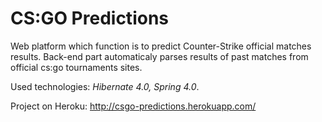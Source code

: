 CS:GO Predictions 
========================

Web platform which function is to predict Counter-Strike official matches results. 
Back-end part automaticaly parses results of past matches from official cs:go tournaments sites.

Used technologies: *Hibernate 4.0, Spring 4.0*.

Project on Heroku: http://csgo-predictions.herokuapp.com/

